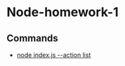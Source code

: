 # Node-homework-1
## Commands
- [node index.js --action list](https://monosnap.com/file/c7wQl4pmfB5ECIVc3zyC4NZSTZrug2) 